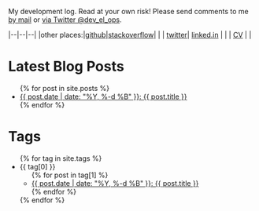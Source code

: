 My development log. Read at your own risk! Please send comments to me [by mail](mailto:david@black.co.at) or [via Twitter @dev\_el\_ops](https://twitter.com/dev_el_ops).

|--|--|--|
|other places:|[github](https://github.com/DavidS/)|[stackoverflow](https://careers.stackoverflow.com/david-schmitt)|
| | [twitter](https://twitter.com/dev_el_ops)| [linked.in](https://www.linkedin.com/in/davidschmitt) |
| | [CV](cv.html) | |

<!-- [xing](https://www.xing.com/profile/David_Schmitt5) -->

# Latest Blog Posts

<ul>
  {% for post in site.posts %}
    <li>
      <a href="{{ post.url | relative_url }}">{{ post.date | date: "%Y, %-d %B" }}: {{ post.title }}</a>
    </li>
  {% endfor %}
</ul>

# Tags

<ul>
  {% for tag in site.tags %}
    <li>{{ tag[0] }}
      <ul>
        {% for post in tag[1] %}
          <li><a href="{{ post.url | relative_url }}">{{ post.date | date: "%Y, %-d %B" }}: {{ post.title }}</a></li>
        {% endfor %}
      </ul>
    </li>
  {% endfor %}
</ul>

